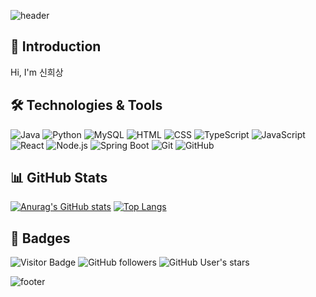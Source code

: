 ![header](https://capsule-render.vercel.app/api?type=venom&color=2b90d9&height=200&section=header&text=신희상&fontSize=30&fontColor=d9e1e8)

## 👋 Introduction
Hi, I'm 신희상

## 🛠️ Technologies & Tools
![Java](https://img.shields.io/badge/-Java-333333?style=flat&logo=java)
![Python](https://img.shields.io/badge/-Python-333333?style=flat&logo=python)
![MySQL](https://img.shields.io/badge/-MySQL-333333?style=flat&logo=mysql)
![HTML](https://img.shields.io/badge/-HTML-333333?style=flat&logo=html5)
![CSS](https://img.shields.io/badge/-CSS-333333?style=flat&logo=css3)
![TypeScript](https://img.shields.io/badge/-TypeScript-333333?style=flat&logo=typescript)
![JavaScript](https://img.shields.io/badge/-JavaScript-333333?style=flat&logo=javascript)
![React](https://img.shields.io/badge/-React-333333?style=flat&logo=react)
![Node.js](https://img.shields.io/badge/-Node.js-333333?style=flat&logo=node.js)
![Spring Boot](https://img.shields.io/badge/-Spring%20Boot-333333?style=flat&logo=spring-boot)
![Git](https://img.shields.io/badge/-Git-333333?style=flat&logo=git)
![GitHub](https://img.shields.io/badge/-GitHub-333333?style=flat&logo=github)

## 📊 GitHub Stats
[![Anurag's GitHub stats](https://github-readme-stats.vercel.app/api?username=heesanggod&show_icons=true&theme=rose_pine)](https://github.com/heesanggod)
[![Top Langs](https://github-readme-stats.vercel.app/api/top-langs/?username=heesanggod)](https://github.com/heesanggod)

## 🏅 Badges
![Visitor Badge](https://visitor-badge.laobi.icu/badge?page_id=heesanggod.heesanggod)
![GitHub followers](https://img.shields.io/github/followers/heesanggod?label=Follow&style=social)
![GitHub User's stars](https://img.shields.io/github/stars/heesanggod?affiliations=OWNER%2CCOLLABORATOR&style=social)

![footer](https://capsule-render.vercel.app/api?type=wave&color=auto&height=150&section=footer)
